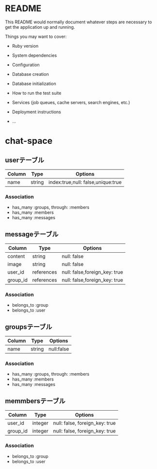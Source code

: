 # README

This README would normally document whatever steps are necessary to get the
application up and running.

Things you may want to cover:

* Ruby version

* System dependencies

* Configuration

* Database creation

* Database initialization

* How to run the test suite

* Services (job queues, cache servers, search engines, etc.)

* Deployment instructions

* ...
# chat-space



## userテーブル

|Column|Type|Options|
|------|----|-------|
|name|string|index:true,null: false,unique:true|

### Association
- has_many :groups, through: :members
- has_many :members
- has_many :messages

## messageテーブル

|Column|Type|Options|
|------|----|-------|
|content|string|null: false|
|image|string|null: false|
|user_id|references|null: false,foreign_key: true|
|group_id|references|null: false,foreign_key: true|

### Association
- belongs_to :group
- belongs_to :user

## groupsテーブル

|Column|Type|Options|
|------|----|-------|
|name|string|null:false|

### Association

- has_many :groups, through: :members
- has_many :members
- has_many :messages


## memmbersテーブル

|Column|Type|Options|
|------|----|-------|
|user_id|integer|null: false, foreign_key: true|
|group_id|integer|null: false, foreign_key: true|

### Association
- belongs_to :group
- belongs_to :user
